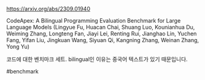 https://arxiv.org/abs/2309.01940

CodeApex: A Bilingual Programming Evaluation Benchmark for Large Language Models (Lingyue Fu, Huacan Chai, Shuang Luo, Kounianhua Du, Weiming Zhang, Longteng Fan, Jiayi Lei, Renting Rui, Jianghao Lin, Yuchen Fang, Yifan Liu, Jingkuan Wang, Siyuan Qi, Kangning Zhang, Weinan Zhang, Yong Yu)

코드에 대한 벤치마크 세트. bilingual인 이유는 중국어 텍스트가 있기 때문입니다.

#benchmark 